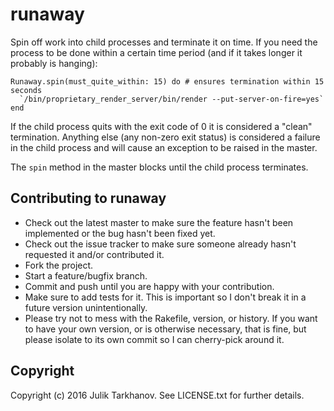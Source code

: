 # runaway

Spin off work into child processes and terminate it on time. If you need the process to be done
within a certain time period (and if it takes longer it probably is hanging):

    Runaway.spin(must_quite_within: 15) do # ensures termination within 15 seconds
      `/bin/proprietary_render_server/bin/render --put-server-on-fire=yes`
    end

If the child process quits with the exit code of 0 it is considered a "clean" termination.
Anything else (any non-zero exit status) is considered a failure in the child process and
will cause an exception to be raised in the master.

The `spin` method in the master blocks until the child process terminates.

## Contributing to runaway
 
* Check out the latest master to make sure the feature hasn't been implemented or the bug hasn't been fixed yet.
* Check out the issue tracker to make sure someone already hasn't requested it and/or contributed it.
* Fork the project.
* Start a feature/bugfix branch.
* Commit and push until you are happy with your contribution.
* Make sure to add tests for it. This is important so I don't break it in a future version unintentionally.
* Please try not to mess with the Rakefile, version, or history. If you want to have your own version, or is otherwise necessary, that is fine, but please isolate to its own commit so I can cherry-pick around it.

## Copyright

Copyright (c) 2016 Julik Tarkhanov. See LICENSE.txt for
further details.

